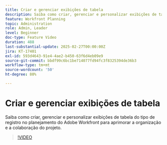 ```yaml
---
title: Criar e gerenciar exibições de tabela
description: Saiba como criar, gerenciar e personalizar exibições de tabela do tipo de registro no planejamento do Adobe Workfront para aprimorar a organização e a colaboração do projeto.
feature: Workfront Planning
topic: Administration
role: Admin, Leader
level: Beginner
doc-type: Feature Video
duration: 488
last-substantial-update: 2025-02-27T00:00:00Z
jira: KT-17401
exl-id: 593d4643-91e4-4ae2-b450-63f6d4eb09e9
source-git-commit: bbdf99c6bc1be714077fd94fc3f8325394de36b3
workflow-type: tm+mt
source-wordcount: '50'
ht-degree: 80%

---
```


# Criar e gerenciar exibições de tabela

Saiba como criar, gerenciar e personalizar exibições de tabela do tipo de registro no planejamento do Adobe Workfront para aprimorar a organização e a colaboração do projeto.

>[!VIDEO](https://video.tv.adobe.com/v/3448144/?learn=on&enablevpops=1&captions=por_br)

